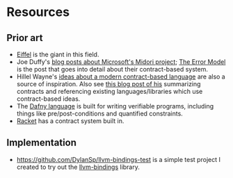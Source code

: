 # Resources

## Prior art

- [Eiffel](https://www.eiffel.org/) is the giant in this field.
- Joe Duffy's [blog posts about Microsoft's Midori project](http://joeduffyblog.com/2015/11/03/blogging-about-midori/); [The Error Model](http://joeduffyblog.com/2016/02/07/the-error-model/) is the post that goes into detail about their contract-based system.
- Hillel Wayne's [ideas about a modern contract-based language](https://buttondown.email/hillelwayne/archive/six-programming-languages-id-like-to-see/) are also a source of inspiration. Also see [this blog post of his](https://www.hillelwayne.com/post/contracts/) summarizing contracts and referencing existing languages/libraries which use contract-based ideas.
- The [Dafny language](https://github.com/dafny-lang/dafny) is built for writing verifiable programs, including things like pre/post-conditions and quantified constraints.
- [Racket](https://docs.racket-lang.org/guide/contracts.html) has a contract system built in.

## Implementation

- https://github.com/DylanSp/llvm-bindings-test is a simple test project I created to try out the [llvm-bindings](https://github.com/ApsarasX/llvm-bindings) library.

